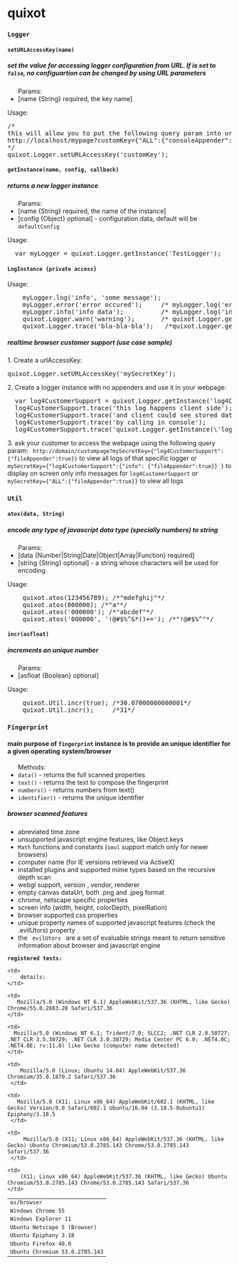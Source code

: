 <h1>quixot</h1>


<h3><code>Logger</code></h3>

<h4><code>setURLAccessKey(name)</code></h4>
<h5>set the value for accessing logger configuration from URL.
If is set to <code>false</code>, no configuartion can
be changed by using URL parameters</h5>
<ul> Params:
    <li> [name {String} required, the key name] </li>
</ul>

Usage:
<pre>
/*
this will allow you to put the following query param into url:
http://localhost/mypage?customKey={"ALL":{"consoleAppender":true}}
*/
quixot.Logger.setURLAccessKey('customKey');
</pre>



<h4><code>getInstance(name, config, callback)</code></h4>
<h5 href="#logInstance">returns a new logger instance </h5>

<ul> Params:
    <li> [name {String} required, the name of the instance] </li>
    <li> [config {Object} optional] - configuration data, default will be <code>defaultConfig</code> </li>
</ul>

Usage:
<pre>
  var myLogger = quixot.Logger.getInstance('TestLogger');
</pre>



<h4 id="logInstance"><code>LogInstance {private access}</code></h4>
Usage:
<pre>
    myLogger.log('info', 'some message');
    myLogger.error('error occured');     /* myLogger.log('error', 'error occured'); */
    myLogger.info('info data');          /* myLogger.log('info', 'info data'); */
    quixot.Logger.warn('warning');       /* quixot.Logger.getInstance('quixot').log('warn', '111111') */
    quixot.Logger.trace('bla-bla-bla');   /*quixot.Logger.getInstance('quixot').log('warn', '111111')*/
</pre>


<h5>realtime browser customer support (use case sample)</h5>
1. Create a urlAccessKey:
<pre>quixot.Logger.setURLAccessKey('mySecretKey');</pre>
2. Create a logger instance with no appenders and use it in your webpage:
<pre>
  var log4CustomerSupport = quixot.Logger.getInstance('log4CustomerSupport', {consoleAppender: false, fileAppender: false});
  log4CustomerSupport.trace('this log happens client side');
  log4CustomerSupport.trace('and client could see stored data');
  log4CustomerSupport.trace('by calling in console');
  log4CustomerSupport.trace('quixot.Logger.getInstance(\'log4CustomerSupport\').getLogs().trace');
</pre>
3. ask your customer to access the webpage using the following query param:
<code> http://domain/custompage?mySecretKey={"log4CustomerSupport":{"fileAppender":true}}</code>
to view all logs of that specific logger or <code>mySecretKey={"log4CustomerSupport":{"info": {"fileAppender":true}} }</code>
to display on screen only info messages for <code>log4CustomerSupport</code>
or <code>mySecretKey={"ALL":{"fileAppender":true}}</code> to view all logs

<h3><code>Util</code></h3>
<h4><code>atos(data, String)</code></h4>
<h5>encode any type of javascript data type (specially numbers) to string </h5>
<ul> Params:
    <li> [data {Number|String|Date|Object|Array|Function} required] </li>
    <li> [string {String} optional] - a string whose characters will be used for encoding </li>
</ul>
Usage:
<pre>
    quixot.atos(123456789); /*"mdefghij"*/
    quixot.atos(000000); /*"a"*/
    quixot.atos('000000'); /*"abcdef"*/
    quixot.atos('000000', '!@#$%^&*()+='); /*"!@#$%^"*/
</pre>
<h4><code>incr(asfloat)</code></h4>
<h5>increments an unique number</h5>
<ul> Params:
    <li> [asfloat {Boolean} optional] </li>
</ul>
Usage:
<pre>
    quixot.Util.incr(true); /*30.07000000000001*/
    quixot.Util.incr();     /*31*/
</pre>


<h3><code>Fingerprint</code></h3>
<h4>main purpose of <code>fingerprint</code> instance is to provide an unique identifier for a given operating system/browser</h4>
<ul> Methods:
    <li> <code>data()</code>       - returns the full scanned properties </li>
    <li> <code>text()</code>       - returns the text to compose the fingerprint</li>
    <li> <code>numbers()</code>    - returns numbers from text() </li>
    <li> <code>identifier()</code> - returns the unique identifier </li>
</ul>

<h5>browser scanned features</h5>
<ul>
    <li>
         abreviated time zone
    </li>
    <li>
        unsupported javascript engine features, like Object.keys
    </li>
    <li>
        <code>Math</code> functions and constants (<code>imul</code> support match only for newer browsers)
    </li>
    <li>
        computer name (for IE versions retrieved via ActiveX)
    </li>
    <li>
        installed plugins and supported mime types
        based on the recursive depth scan
    </li>
    <li>
        webgl support, version , vendor, renderer
    </li>
    <li>
        empty canvas dataUrl, both .png and .jpeg format
    </li>
    <li>
        chrome, netscape specific properties
    </li>
    <li>
       screen info (width, height, colorDepth, pixelRation)
    </li>
    <li>
        browser supported css properties
    </li>
    <li>
        unique property names of supported javascript features
        (check the .evilUtors) property
    </li>
    <li>
        the <code> evilUtors </code>  are a set of evaluable strings meant to return sensitive information
        about browser and javascript engine
    </li>
</ul>










<h4 style="font-family: monospace; font-size: 12px; margin: 0px; padding: 0px">registered tests:</h4>
<table style="font-family: monospace; font-size: 12px; margin: 0px; padding: 0px">
<tr>
    <td>
        os/browser
    </td>

    <td>
        details:
    </td>
</tr>

<tr>
    <td>
       Windows	Chrome	55
    </td>

    <td>
       Mozilla/5.0 (Windows NT 6.1) AppleWebKit/537.36 (KHTML, like Gecko) Chrome/55.0.2883.28 Safari/537.36
    </td>
</tr>


<tr>
    <td>
       Windows	Explorer 11
    </td>

    <td>
      Mozilla/5.0 (Windows NT 6.1; Trident/7.0; SLCC2; .NET CLR 2.0.50727; .NET CLR 3.5.30729; .NET CLR 3.0.30729; Media Center PC 6.0; .NET4.0C; .NET4.0E; rv:11.0) like Gecko (computer name detected)
    </td>
</tr>

<tr>
    <td>
       Ubuntu Netscape 5 (Browser)
    </td>

    <td>
        Mozilla/5.0 (Linux; Ubuntu 14.04) AppleWebKit/537.36 Chromium/35.0.1870.2 Safari/537.36
     </td>
</tr>


<tr>
    <td>
       Ubuntu Epiphany 3.18
    </td>

    <td>
       Mozilla/5.0 (X11; Linux x86_64) AppleWebKit/602.1 (KHTML, like Gecko) Version/8.0 Safari/602.1 Ubuntu/16.04 (3.18.5-0ubuntu1) Epiphany/3.18.5
     </td>
</tr>


<tr>
    <td>
       Ubuntu Firefox 40.0
    </td>

    <td>
         Mozilla/5.0 (X11; Linux x86_64) AppleWebKit/537.36 (KHTML, like Gecko) Ubuntu Chromium/53.0.2785.143 Chrome/53.0.2785.143 Safari/537.36
     </td>
</tr>


<tr>
    <td>
       Ubuntu Chromium 53.0.2785.143
    </td>

    <td>
        (X11; Linux x86_64) AppleWebKit/537.36 (KHTML, like Gecko) Ubuntu Chromium/53.0.2785.143 Chrome/53.0.2785.143 Safari/537.36
    </td>
</tr>

</table>




















